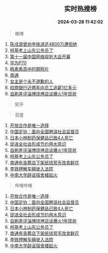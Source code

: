 <div align="center"><h2>实时热搜榜</h2><h4>2024-03-28 11:42:02</h4></div>

> 微博  

1. [陈戌源曾劝李铁退还4800万遭拒绝](https://s.weibo.com/weibo?q=%23%E9%99%88%E6%88%8C%E6%BA%90%E6%9B%BE%E5%8A%9D%E6%9D%8E%E9%93%81%E9%80%80%E8%BF%984800%E4%B8%87%E9%81%AD%E6%8B%92%E7%BB%9D%23&t=31&band_rank=1&Refer=top)<br />
2. [柯基考上山东公务员了](https://s.weibo.com/weibo?q=%E6%9F%AF%E5%9F%BA%E8%80%83%E4%B8%8A%E5%B1%B1%E4%B8%9C%E5%85%AC%E5%8A%A1%E5%91%98%E4%BA%86&t=31&band_rank=2&Refer=top)<br />
3. [第十一届中国网络视听大会开幕](https://s.weibo.com/weibo?q=%23%E7%AC%AC%E5%8D%81%E4%B8%80%E5%B1%8A%E4%B8%AD%E5%9B%BD%E7%BD%91%E7%BB%9C%E8%A7%86%E5%90%AC%E5%A4%A7%E4%BC%9A%E5%BC%80%E5%B9%95%23&t=31&band_rank=3&Refer=top)<br />
4. [华为P70](https://s.weibo.com/weibo?q=%E5%8D%8E%E4%B8%BAP70&t=31&band_rank=4&Refer=top)<br />
5. [韩素希高中时期照片](https://s.weibo.com/weibo?q=%23%E9%9F%A9%E7%B4%A0%E5%B8%8C%E9%AB%98%E4%B8%AD%E6%97%B6%E6%9C%9F%E7%85%A7%E7%89%87%23&t=31&band_rank=5&Refer=top)<br />
6. [南通](https://s.weibo.com/weibo?q=%E5%8D%97%E9%80%9A&t=31&band_rank=6&Refer=top)<br />
7. [女主是个永不道歉的人](https://s.weibo.com/weibo?q=%E5%A5%B3%E4%B8%BB%E6%98%AF%E4%B8%AA%E6%B0%B8%E4%B8%8D%E9%81%93%E6%AD%89%E7%9A%84%E4%BA%BA&t=31&band_rank=7&Refer=top)<br />
8. [招商银行近两年向员工追薪1亿多元](https://s.weibo.com/weibo?q=%23%E6%8B%9B%E5%95%86%E9%93%B6%E8%A1%8C%E8%BF%91%E4%B8%A4%E5%B9%B4%E5%90%91%E5%91%98%E5%B7%A5%E8%BF%BD%E8%96%AA1%E4%BA%BF%E5%A4%9A%E5%85%83%23&t=31&band_rank=8&Refer=top)<br />
9. [自刷差评淄博烧烤店谈爆火1年现状](https://s.weibo.com/weibo?q=%23%E8%87%AA%E5%88%B7%E5%B7%AE%E8%AF%84%E6%B7%84%E5%8D%9A%E7%83%A7%E7%83%A4%E5%BA%97%E8%B0%88%E7%88%86%E7%81%AB1%E5%B9%B4%E7%8E%B0%E7%8A%B6%23&t=31&band_rank=9&Refer=top)<br />

> 知乎  


> 百度  

1. [开放合作是唯一选择](https://www.baidu.com/s?wd=%E5%BC%80%E6%94%BE%E5%90%88%E4%BD%9C%E6%98%AF%E5%94%AF%E4%B8%80%E9%80%89%E6%8B%A9&sa=fyb_news&rsv_dl=fyb_news)<br />
2. [中国足协：面向全国聘请社会监督员](https://www.baidu.com/s?wd=%E4%B8%AD%E5%9B%BD%E8%B6%B3%E5%8D%8F%EF%BC%9A%E9%9D%A2%E5%90%91%E5%85%A8%E5%9B%BD%E8%81%98%E8%AF%B7%E7%A4%BE%E4%BC%9A%E7%9B%91%E7%9D%A3%E5%91%98&sa=fyb_news&rsv_dl=fyb_news)<br />
3. [日本小林制药保健品已致4人死亡](https://www.baidu.com/s?wd=%E6%97%A5%E6%9C%AC%E5%B0%8F%E6%9E%97%E5%88%B6%E8%8D%AF%E4%BF%9D%E5%81%A5%E5%93%81%E5%B7%B2%E8%87%B44%E4%BA%BA%E6%AD%BB%E4%BA%A1&sa=fyb_news&rsv_dl=fyb_news)<br />
4. [促进全社会形成节约用水意识](https://www.baidu.com/s?wd=%E4%BF%83%E8%BF%9B%E5%85%A8%E7%A4%BE%E4%BC%9A%E5%BD%A2%E6%88%90%E8%8A%82%E7%BA%A6%E7%94%A8%E6%B0%B4%E6%84%8F%E8%AF%86&sa=fyb_news&rsv_dl=fyb_news)<br />
5. [自刷差评淄博烧烤店谈爆火1年现状](https://www.baidu.com/s?wd=%E8%87%AA%E5%88%B7%E5%B7%AE%E8%AF%84%E6%B7%84%E5%8D%9A%E7%83%A7%E7%83%A4%E5%BA%97%E8%B0%88%E7%88%86%E7%81%AB1%E5%B9%B4%E7%8E%B0%E7%8A%B6&sa=fyb_news&rsv_dl=fyb_news)<br />
6. [柯基考上山东公务员了](https://www.baidu.com/s?wd=%E6%9F%AF%E5%9F%BA%E8%80%83%E4%B8%8A%E5%B1%B1%E4%B8%9C%E5%85%AC%E5%8A%A1%E5%91%98%E4%BA%86&sa=fyb_news&rsv_dl=fyb_news)<br />
7. [南通有丧葬店下架纸钱冥币改卖鲜花](https://www.baidu.com/s?wd=%E5%8D%97%E9%80%9A%E6%9C%89%E4%B8%A7%E8%91%AC%E5%BA%97%E4%B8%8B%E6%9E%B6%E7%BA%B8%E9%92%B1%E5%86%A5%E5%B8%81%E6%94%B9%E5%8D%96%E9%B2%9C%E8%8A%B1&sa=fyb_news&rsv_dl=fyb_news)<br />
8. [李铁押解车辆驶入法院](https://www.baidu.com/s?wd=%E6%9D%8E%E9%93%81%E6%8A%BC%E8%A7%A3%E8%BD%A6%E8%BE%86%E9%A9%B6%E5%85%A5%E6%B3%95%E9%99%A2&sa=fyb_news&rsv_dl=fyb_news)<br />
9. [中南大学辟谣宿舍楼起火](https://www.baidu.com/s?wd=%E4%B8%AD%E5%8D%97%E5%A4%A7%E5%AD%A6%E8%BE%9F%E8%B0%A3%E5%AE%BF%E8%88%8D%E6%A5%BC%E8%B5%B7%E7%81%AB&sa=fyb_news&rsv_dl=fyb_news)<br />

> 哔哩哔哩  

1. [开放合作是唯一选择](https://www.baidu.com/s?wd=%E5%BC%80%E6%94%BE%E5%90%88%E4%BD%9C%E6%98%AF%E5%94%AF%E4%B8%80%E9%80%89%E6%8B%A9&sa=fyb_news&rsv_dl=fyb_news)<br />
2. [中国足协：面向全国聘请社会监督员](https://www.baidu.com/s?wd=%E4%B8%AD%E5%9B%BD%E8%B6%B3%E5%8D%8F%EF%BC%9A%E9%9D%A2%E5%90%91%E5%85%A8%E5%9B%BD%E8%81%98%E8%AF%B7%E7%A4%BE%E4%BC%9A%E7%9B%91%E7%9D%A3%E5%91%98&sa=fyb_news&rsv_dl=fyb_news)<br />
3. [日本小林制药保健品已致4人死亡](https://www.baidu.com/s?wd=%E6%97%A5%E6%9C%AC%E5%B0%8F%E6%9E%97%E5%88%B6%E8%8D%AF%E4%BF%9D%E5%81%A5%E5%93%81%E5%B7%B2%E8%87%B44%E4%BA%BA%E6%AD%BB%E4%BA%A1&sa=fyb_news&rsv_dl=fyb_news)<br />
4. [促进全社会形成节约用水意识](https://www.baidu.com/s?wd=%E4%BF%83%E8%BF%9B%E5%85%A8%E7%A4%BE%E4%BC%9A%E5%BD%A2%E6%88%90%E8%8A%82%E7%BA%A6%E7%94%A8%E6%B0%B4%E6%84%8F%E8%AF%86&sa=fyb_news&rsv_dl=fyb_news)<br />
5. [自刷差评淄博烧烤店谈爆火1年现状](https://www.baidu.com/s?wd=%E8%87%AA%E5%88%B7%E5%B7%AE%E8%AF%84%E6%B7%84%E5%8D%9A%E7%83%A7%E7%83%A4%E5%BA%97%E8%B0%88%E7%88%86%E7%81%AB1%E5%B9%B4%E7%8E%B0%E7%8A%B6&sa=fyb_news&rsv_dl=fyb_news)<br />
6. [柯基考上山东公务员了](https://www.baidu.com/s?wd=%E6%9F%AF%E5%9F%BA%E8%80%83%E4%B8%8A%E5%B1%B1%E4%B8%9C%E5%85%AC%E5%8A%A1%E5%91%98%E4%BA%86&sa=fyb_news&rsv_dl=fyb_news)<br />
7. [南通有丧葬店下架纸钱冥币改卖鲜花](https://www.baidu.com/s?wd=%E5%8D%97%E9%80%9A%E6%9C%89%E4%B8%A7%E8%91%AC%E5%BA%97%E4%B8%8B%E6%9E%B6%E7%BA%B8%E9%92%B1%E5%86%A5%E5%B8%81%E6%94%B9%E5%8D%96%E9%B2%9C%E8%8A%B1&sa=fyb_news&rsv_dl=fyb_news)<br />
8. [李铁押解车辆驶入法院](https://www.baidu.com/s?wd=%E6%9D%8E%E9%93%81%E6%8A%BC%E8%A7%A3%E8%BD%A6%E8%BE%86%E9%A9%B6%E5%85%A5%E6%B3%95%E9%99%A2&sa=fyb_news&rsv_dl=fyb_news)<br />
9. [中南大学辟谣宿舍楼起火](https://www.baidu.com/s?wd=%E4%B8%AD%E5%8D%97%E5%A4%A7%E5%AD%A6%E8%BE%9F%E8%B0%A3%E5%AE%BF%E8%88%8D%E6%A5%BC%E8%B5%B7%E7%81%AB&sa=fyb_news&rsv_dl=fyb_news)<br />
